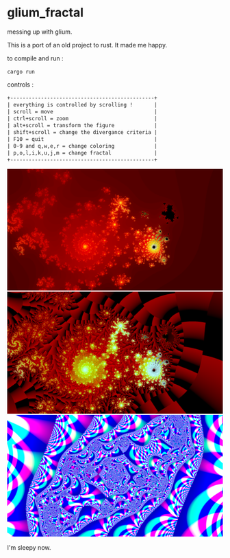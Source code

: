 # glium_fractal
messing up with glium.

This is a port of an old project to rust. It made me happy.

to compile and run :
```
cargo run
```

controls : 
```
+-----------------------------------------------+
| everything is controlled by scrolling !       |
| scroll = move                                 |
| ctrl+scroll = zoom                            |
| alt+scroll = transform the figure             |
| shift+scroll = change the divergance criteria |
| F10 = quit                                    |
| 0-9 and q,w,e,r = change coloring             |
| p,o,l,i,k,u,j,m = change fractal              |
+-----------------------------------------------+
```
![fractal render 1](https://raw.githubusercontent.com/poulenque/glium_fractal/master/screenshot/2016-04-18-01%3A06%3A39-screenshot.png)
![fractal render 2](https://raw.githubusercontent.com/poulenque/glium_fractal/master/screenshot/2016-04-18-01%3A06%3A42-screenshot.png)
![fractal render 3](https://raw.githubusercontent.com/poulenque/glium_fractal/master/screenshot/2016-04-18-01%3A48%3A03-screenshot.png)

I'm sleepy now.
